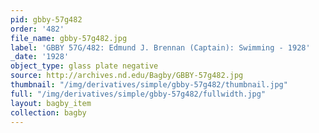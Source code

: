 ```yaml
---
pid: gbby-57g482
order: '482'
file_name: gbby-57g482.jpg
label: 'GBBY 57G/482: Edmund J. Brennan (Captain): Swimming - 1928'
_date: '1928'
object_type: glass plate negative
source: http://archives.nd.edu/Bagby/GBBY-57g482.jpg
thumbnail: "/img/derivatives/simple/gbby-57g482/thumbnail.jpg"
full: "/img/derivatives/simple/gbby-57g482/fullwidth.jpg"
layout: bagby_item
collection: bagby
---
```

